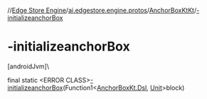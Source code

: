 //[Edge Store Engine](../../../index.md)/[ai.edgestore.engine.protos](../index.md)/[AnchorBoxKtKt](index.md)/[-initializeanchorBox](-initializeanchor-box.md)

# -initializeanchorBox

[androidJvm]\

final static &lt;ERROR CLASS&gt;[-initializeanchorBox](-initializeanchor-box.md)(Function1&lt;[AnchorBoxKt.Dsl](../-anchor-box-kt/-dsl/index.md), [Unit](https://kotlinlang.org/api/latest/jvm/stdlib/kotlin/-unit/index.html)&gt;block)
